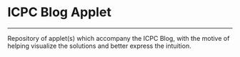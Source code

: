 # ICPC Blog Applet
---

Repository of applet(s) which accompany the ICPC Blog, with the motive of
helping visualize the solutions and better express the intuition.
